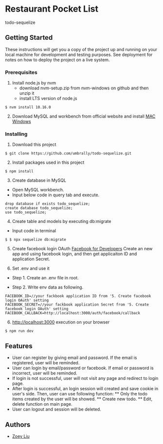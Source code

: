 # Restaurant Pocket List

todo-sequelize


## Getting Started

These instructions will get you a copy of the project up and running on your local machine for development and testing purposes. See deployment for notes on how to deploy the project on a live system.

### Prerequisites

1. Install node.js by nvm
    * download nvm-setup.zip from nvm-windows on github and then unzip it
    * install LTS version of node.js 
```
$ nvm install 10.16.0
```
2. Download MySQL and workbench from official website and install 
[MAC](https://dev.mysql.com/downloads/mysql)
[Windows](https://dev.mysql.com/downloads/windows/installer/)

### Installing

1. Download this project 
```
$ git clone https://github.com/umbrally/todo-sequelize.git
```

2. Install packages used in this project
```
$ npm install
```

3. Create database in MySQL
* Open MySQL workbench.
* Input below code in query tab and execute.
```
drop database if exists todo_sequelize;
create database todo_sequelize;
use todo_sequelize;
```

4. Create table and models by executing db:migrate
* Input code in terminal
```
$ $ npx sequelize db:migrate
```

5. Create facebook login OAuth
[Facebook for Developers](https://developers.facebook.com/)
Create an new app and using facebook login, and then get applicaiton ID and application Secret. 

6. Set .env and use it
* Step 1. Create an .env file in root.  

* Step 2. Write env data as following. 
```
FACEBOOK_ID=//your fackbook application ID from '5. Create facebook login OAuth' setting
FACEBOOK_SECRET=//your fackbook application Secret from '5. Create facebook login OAuth' setting
FACEBOOK_CALLBACK=http://localhost:3000/auth/facebook/callback 
```

6. [http://localhost:3000](http://localhost:3000) execution on your browser
```
$ npm run dev
```


## Features

* User can register by giving email and password. If the email is registered, user will be reminded.
* User can login by email/password or facebook. If email or password is incorrect, user will be reminded. 
* If login is not successful, user will not visit any page and redirect to login page.
* After login is successful, an login session will created and save cookie in user's side. Then, user can use following function:
  ** Only the todo items created by the user will be showed.
  ** Create new todo.
  ** Edit, delete function on main page.
* User can logout and session will be deleted.  

## Authors

* [Zoey Liu](https://github.com/umbrally) 
